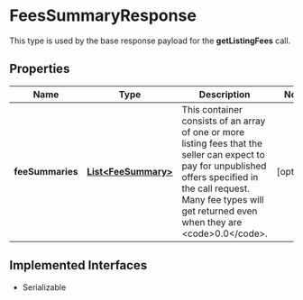 

# FeesSummaryResponse

This type is used by the base response payload for the <strong>getListingFees</strong> call. 
## Properties

Name | Type | Description | Notes
------------ | ------------- | ------------- | -------------
**feeSummaries** | [**List&lt;FeeSummary&gt;**](FeeSummary.md) | This container consists of an array of one or more listing fees that the seller can expect to pay for unpublished offers specified in the call request. Many fee types will get returned even when they are &lt;code&gt;0.0&lt;/code&gt;. |  [optional]


## Implemented Interfaces

* Serializable


